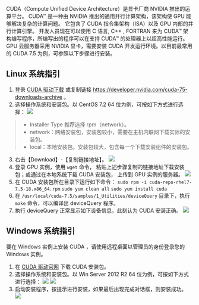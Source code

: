 CUDA（Compute Unified Device Architecture）是显卡厂商 NVIDIA 推出的运算平台。 CUDA™ 是一种由 NVIDIA 推出的通用并行计算架构，该架构使 GPU 能够解决复杂的计算问题。 它包含了 CUDA 指令集架构（ISA）以及 GPU 内部的并行计算引擎。 开发人员现在可以使用 C 语言, C++ , FORTRAN 来为 CUDA™ 架构编写程序，所编写出的程序可以在支持 CUDA™ 的处理器上以超高性能运行。
GPU 云服务器采用 NVIDIA 显卡，需要安装 CUDA 开发运行环境。以目前最常用的 CUDA 7.5 为例，可参照以下步骤进行安装。
## Linux 系统指引
1. 登录 [CUDA 驱动下载](https://developer.nvidia.com/cuda-75-downloads-archive) 或复制链接 https://developer.nvidia.com/cuda-75-downloads-archive 。
2. 选择操作系统和安装包。以 CentOS 7.2 64 位为例，可按如下方式进行选择：
![](//mc.qcloudimg.com/static/img/a69a79a2d6cbd1f442b58bfb423d8cca/image.jpg)
>
>- Installer Type 推荐选择 rpm（network）。
>- network：网络安装包，安装包较小，需要在主机内联网下载实际的安装包。
>- local：本地安装包。安装包较大，包含每一个下载安装组件的安装包。

3. 右击【Download】-【复制链接地址】。
![](//mc.qcloudimg.com/static/img/3a2552b7e1637055bae0a1391520713b/image.png)
4. 登录 GPU 实例，使用 `wget` 命令， 粘贴上述步骤复制的链接地址下载安装包；或通过在本地系统下载 CUDA 安装包， 上传到 GPU 实例的服务器。
![](//mc.qcloudimg.com/static/img/e40ed1109aaed75d51b3781fe0045eb6/image.png)
5. 在 CUDA 安装包所在目录下运行如下命令：
`sudo rpm -i cuda-repo-rhel7-7.5-18.x86_64.rpm`
`sudo yum clean all`
`sudo yum install cuda`
6. 在	` /usr/local/cuda-7.5/samples/1_Utilities/deviceQuery ` 目录下，执行 `make` 命令，可以编译出 deviceQuery 程序。
7. 执行 deviceQuery 正常显示如下设备信息，此刻认为 CUDA 安装正确。
![](//mc.qcloudimg.com/static/img/d545951dc869591d83bf23e27831287a/image.jpg)

## Windows 系统指引
要在 Windows 实例上安装 CUDA ，请使用远程桌面以管理员的身份登录您的 Windows 实例。
1. 在 [CUDA 驱动官网](https://developer.nvidia.com/cuda-75-downloads-archive) 下载 CUDA 安装包。
2. 选择操作系统和安装包。以 Win Server 2012 R2 64 位为例，可按如下方式进行选择：
![](//mc.qcloudimg.com/static/img/ecf81426ceb95fd4ed549cf0bc627895/image.jpg)
![](//mc.qcloudimg.com/static/img/525b743130bda690a7223cbd5533ec75/image.jpg)
3. 启动安装程序，按提示进行安装，如果最后出现完成对话框，则安装成功。
![](//mc.qcloudimg.com/static/img/52aef97b2d048f884c467d8446fed003/image.jpg)



